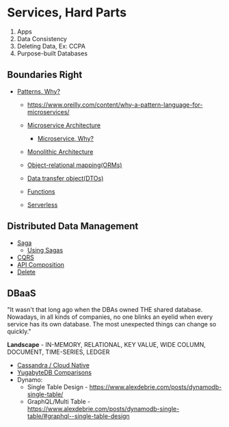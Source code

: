 # Services, Hard Parts

1. Apps
2. Data Consistency
  3. Deleting Data, Ex: CCPA
4. Purpose-built Databases

## Boundaries Right
* [Patterns, Why?](https://en.wikipedia.org/wiki/Software_design_pattern)
    * https://www.oreilly.com/content/why-a-pattern-language-for-microservices/
 
  * [Microservice Architecture](https://microservices.io/patterns/microservices.html)
    * [Microservice, Why?](https://chrisrichardson.net/post/microservices/2020/02/18/why-microservices-part-1.html)
  * [Monolithic Architecture](https://microservices.io/patterns/monolithic.html)
  * [Object-relational mapping(ORMs)]()
  * [Data transfer object(DTOs)](https://martinfowler.com/eaaCatalog/dataTransferObject.html)
  * [Functions](https://flink.apache.org/stateful-functions.html)
  * [Serverless](https://cloudstate.io)
  
## Distributed Data Management
* [Saga](https://microservices.io/patterns/data/saga.html)
  * [Using Sagas](https://chrisrichardson.net/post/microservices/2019/07/09/developing-sagas-part-1.html)
* [CQRS](https://microservices.io/patterns/data/cqrs.html)
* [API Composition](https://microservices.io/patterns/data/api-composition.html)
* [Delete](https://blog.twitter.com/engineering/en_us/topics/infrastructure/2020/deleting-data-distributed-throughout-your-microservices-architecture.html) 

## DBaaS 

"It wasn't that long ago when the DBAs owned THE shared database. Nowadays, in all kinds of companies, no one blinks an eyelid when every service has its own database. The most unexpected things can change so quickly."

**Landscape** - IN-MEMORY, RELATIONAL, KEY VALUE, WIDE COLUMN, DOCUMENT, TIME-SERIES, LEDGER

* [Cassandra / Cloud Native](https://www.datastax.com/blog/2020/05/why-astra-good-cassandra)
* [YugabyteDB Comparisons](https://docs.yugabyte.com/latest/comparisons/)
* Dynamo:
  * Single Table Design - https://www.alexdebrie.com/posts/dynamodb-single-table/
  * GraphQL/Multi Table - https://www.alexdebrie.com/posts/dynamodb-single-table/#graphql--single-table-design

